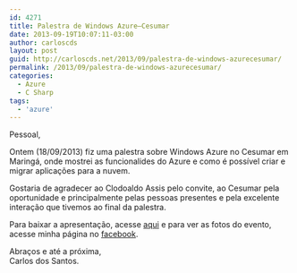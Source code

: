 ```yaml
---
id: 4271
title: Palestra de Windows Azure–Cesumar
date: 2013-09-19T10:07:11-03:00
author: carloscds
layout: post
guid: http://carloscds.net/2013/09/palestra-de-windows-azurecesumar/
permalink: /2013/09/palestra-de-windows-azurecesumar/
categories:
  - Azure
  - C Sharp
tags:
  - 'azure'
---
```

Pessoal,

Ontem (18/09/2013) fiz uma palestra sobre Windows Azure no Cesumar em Maringá, onde mostrei as funcionalides do Azure e como é possível criar e migrar aplicações para a nuvem. 

Gostaria de agradecer ao Clodoaldo Assis pelo convite, ao Cesumar pela oportunidade e principalmente pelas pessoas presentes e pela excelente interação que tivemos ao final da palestra.

Para baixar a apresentação, acesse [aqui](http://www.slideshare.net/carloscds/windows-azure-overview-for-it-pros) e para ver as fotos do evento, acesse minha página no [facebook](https://www.facebook.com/media/set/?set=a.10202030165134998.1073741828.1212382196&type=1&l=6a76b3fa17).

Abraços e até a próxima,  
Carlos dos Santos.